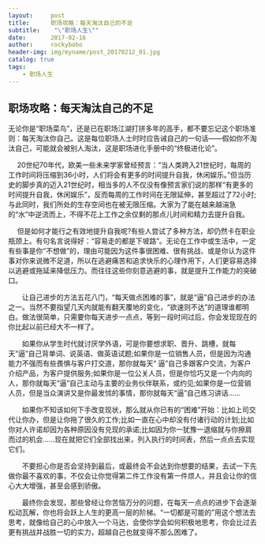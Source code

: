 ```yaml
---
layout:     post
title:      职场攻略：每天淘汰自己的不足
subtitle:    "\"职场人生\""
date:       2017-02-16
author:     rockybobo
header-img: img/myname/post_20170212_01.jpg
catalog: true
tags:
    - 职场人生
---
```


## 职场攻略：每天淘汰自己的不足

​       无论你是“职场菜鸟”，还是已在职场江湖打拼多年的高手，都不要忘记这个职场准则：每天淘汰你自己。这是每位职场人士时时应告诫自己的一句话——假如你不淘汰自己，可能就会被别人淘汰，这是职场进化手册中的“终极进化论”。

　   20世纪70年代，欧美一些未来学家曾经预言：“当人类跨入21世纪时，每周的工作时间将压缩到36小时，人们将会有更多的时间提升自我，休闲娱乐。”但当历史的脚步真的迈入21世纪时，相当多的人不仅没有像预言家们说的那样“有更多的时间提升自我，休闲娱乐”，反而每周的工作时间在无限延伸，甚至超过了72小时;与此同时，我们所处的生存空间也在被无限压缩。大家为了能在越来越湍急的“水”中逆流而上，不得不花上工作之余仅剩的那点儿时间和精力去提升自我。

　    但是如何才能行之有效地提升自我呢?有些人尝试了多种方法，却仍然卡在职业瓶颈上。有句名言说得好：“容易走的都是下坡路”。无论在工作中或生活中，一定有些事是你“不想做”的，理由可能因为这件事很困难、很有挑战、或是你认为这件事对你来说微不足道，所以在逃避痛苦和追求快乐的心理作用下，人们更容易选择以逃避或拖延来降低压力。而往往这些你刻意逃避的事，就是提升工作能力的突破口。

　　让自己进步的方法五花八门，“每天做点困难的事”，就是“逼”自己进步的办法之一。当然不要指望几天内就能有翻天覆地的变化，“欲速则不达”的道理谁都明白。做法很简单，只需要你每天进步一点点，等到一段时间过后，你会发现现在的你比起以前已经大不一样了。

　　如果你从学生时代就讨厌学外语，可是你要想求职、晋升、跳槽，就每天“逼”自己背单词、说英语、做英语试题;如果你是一位销售人员，但是因为沟通能力不强而有些畏惧与客户打交道，那你就每天“ 逼”自己多跟客户交流，为客户介绍产品，为客户提供服务;如果你是一位公关人员，但是你恰巧又是一个内向的人，那你就每天“逼”自己主动与主要的业务伙伴联系，或约见;如果你是一位营销人员，但是当众演讲又是你最发怵的事情，那你就每天“逼”自己练习讲话……

　　如果你不知该如何下手改变现状，那么就从你已有的“困难”开始：比如上司交代让你办，但是让你拖了很久的工作;比如一直在心中却没有付诸行动的计划;比如你对人许诺却因为各种原因没有兑现的承诺;比如因为你一犹豫一退缩就与你擦肩而过的机会……现在就把它们全部找出来，列入执行的时间表，然后一点点去实现它们。

　　不要担心你是否会坚持到最后，或最终会不会达到你想要的结果，去试一下先做你最不喜欢的事，不仅会让你觉得第二件工作没有第一件烦人，并且会让你的信心大大增强，甚至会感到骄傲。

　　最终你会发现，那些曾经让你苦恼万分的问题，在每天一点点的进步下会逐渐松动瓦解，你也将会跃上人生的更高一层的阶梯。“一切都是可能的”用这个想法去思考，就像给自己的心中放入一个马达，会使你学会如何积极地思考，你会比过去更有挑战并战胜一切的实力，超越自己也就变得不那么困难了。






